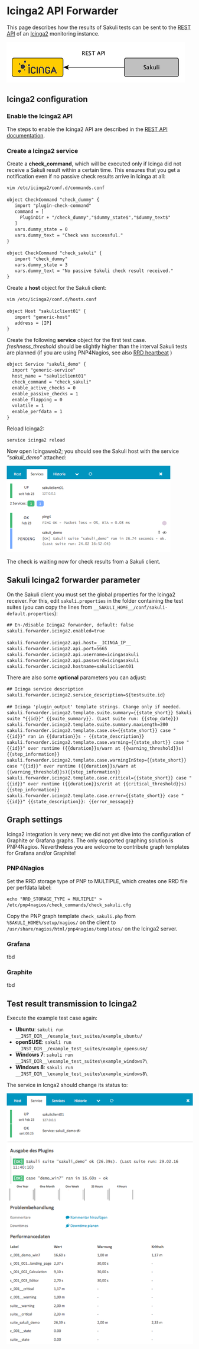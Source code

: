# Icinga2 API Forwarder

This page describes how the results of Sakuli tests can be sent to the [REST API](http://docs.icinga.org/icinga2/snapshot/doc/module/icinga2/chapter/icinga2-api) of an [Icinga2](https://www.icinga.org/) monitoring instance. 

![sakuli-icinga2](pics/sakuli-icinga2.png)

## Icinga2 configuration

### Enable the Icinga2 API

The steps to enable the Icinga2 API are described in the [REST API documentation](http://docs.icinga.org/icinga2/snapshot/doc/module/icinga2/chapter/icinga2-api).

### Create a Icinga2 service

Create a **check_command**, which will be executed only if Icinga did not receive a Sakuli result within a certain time. This ensures that you get a notification even if no passive check results arrive in Icinga at all:   

	vim /etc/icinga2/conf.d/commands.conf
	
	object CheckCommand "check_dummy" {
       import "plugin-check-command"
       command = [
         PluginDir + "/check_dummy","$dummy_state$","$dummy_text$"
       ]
       vars.dummy_state = 0
       vars.dummy_text = "Check was successful."
    }

    object CheckCommand "check_sakuli" {
       import "check_dummy"
       vars.dummy_state = 3
       vars.dummy_text = "No passive Sakuli check result received."
    }


Create a **host** object for the Sakuli client: 

    vim /etc/icinga2/conf.d/hosts.conf
	
	object Host "sakuliclient01" {
       import "generic-host"
       address = [IP]
    }

Create the following **service** object for the first test case. *freshness_threshold* should be slightly higher than the interval Sakuli tests are planned (if you are using PNP4Nagios, see also [RRD heartbeat](installation-omd.md#rrd-heartbeat) )

    object Service "sakuli_demo" {
      import "generic-service"
      host_name = "sakuliclient01"
      check_command = "check_sakuli"
      enable_active_checks = 0
      enable_passive_checks = 1
      enable_flapping = 0
      volatile = 1
      enable_perfdata = 1
    }

Reload Icinga2: 

    service icinga2 reload
       
Now open Icingaweb2; you should see the Sakuli host with the service *"sakuli_demo"* attached: 

![icingaweb2-pending2](pics/icingaweb2-pending2.png) 

The check is waiting now for check results from a Sakuli client. 



## Sakuli Icinga2 forwarder parameter

On the Sakuli client you must set the global properties for the Icinga2 receiver. For this, edit `sakuli.properties` in the folder containing the test suites (you can copy the lines from `__SAKULI_HOME__/conf/sakuli-default.properties`):

    ## En-/disable Icinga2 forwarder, default: false
    sakuli.forwarder.icinga2.enabled=true

    sakuli.forwarder.icinga2.api.host=__ICINGA_IP__
    sakuli.forwarder.icinga2.api.port=5665
    sakuli.forwarder.icinga2.api.username=icingasakuli
    sakuli.forwarder.icinga2.api.password=icingasakuli
    sakuli.forwarder.icinga2.hostname=sakuliclient01
    
There are also some **optional** parameters you can adjust:

    ## Icinga service description
    sakuli.forwarder.icinga2.service_description=${testsuite.id}
    
    ## Icinga 'plugin_output' template strings. Change only if needed.
    sakuli.forwarder.icinga2.template.suite.summary={{state_short}} Sakuli suite "{{id}}" {{suite_summary}}. (Last suite run: {{stop_date}})
    sakuli.forwarder.icinga2.template.suite.summary.maxLength=200
    sakuli.forwarder.icinga2.template.case.ok={{state_short}} case "{{id}}" ran in {{duration}}s - {{state_description}}
    sakuli.forwarder.icinga2.template.case.warning={{state_short}} case "{{id}}" over runtime ({{duration}}s/warn at {{warning_threshold}}s){{step_information}}
    sakuli.forwarder.icinga2.template.case.warningInStep={{state_short}} case "{{id}}" over runtime ({{duration}}s/warn at {{warning_threshold}}s){{step_information}}
    sakuli.forwarder.icinga2.template.case.critical={{state_short}} case "{{id}}" over runtime ({{duration}}s/crit at {{critical_threshold}}s){{step_information}}
    sakuli.forwarder.icinga2.template.case.error={{state_short}} case "{{id}}" {{state_description}}: {{error_message}}
    
## Graph settings
Icinga2 integration is very new; we did not yet dive into the configuration of Graphite or Grafana graphs. The only supported graphing solution is PNP4Nagios. Nevertheless you are welcome to contribute graph templates for  Grafana and/or Graphite!

### PNP4Nagios

Set the RRD storage type of PNP to MULTIPLE, which creates one RRD file per perfdata label: 

    echo "RRD_STORAGE_TYPE = MULTIPLE" > /etc/pnp4nagios/check_commands/check_sakuli.cfg

Copy the PNP graph template `check_sakuli.php` from `%SAKULI_HOME%/setup/nagios/` on the client to `/usr/share/nagios/html/pnp4nagios/templates/` on the Icinga2 server. 

### Grafana
tbd

### Graphite
tbd

## Test result transmission to Icinga2

Execute the example test case again:

* **Ubuntu**: `sakuli run __INST_DIR__/example_test_suites/example_ubuntu/` 
* **openSUSE**: `sakuli run __INST_DIR__/example_test_suites/example_opensuse/` 
* **Windows 7**: `sakuli run __INST_DIR__\example_test_suites\example_windows7\`
* **Windows 8**: `sakuli run __INST_DIR__\example_test_suites\example_windows8\`

The service in Icnga2 should change its status to:



![icinga_ok](pics/icinga_ok.png)  



